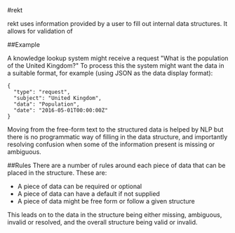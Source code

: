 #rekt

rekt uses information provided by a user to fill out internal data structures.  It allows for validation of 

##Example

A knowledge lookup system might receive a request "What is the population of the United Kingdom?"  To process this the system might want the data in a suitable format, for example (using JSON as the data display format):

    {
      "type": "request",
      "subject": "United Kingdom",
      "data": "Population",
      "date": "2016-05-01T00:00:00Z"
    }
    
Moving from the free-form text to the structured data is helped by NLP but there is no programmatic way of filling in the data structure, and importantly resolving confusion when some of the information present is missing or ambiguous.

##Rules
There are a number of rules around each piece of data that can be placed in the structure.  These are:

  * A piece of data can be required or optional
  * A piece of data can have a default if not supplied
  * A piece of data might be free form or follow a given structure
  
This leads on to the data in the structure being either missing, ambiguous, invalid or resolved, and the overall structure being valid or invalid.
